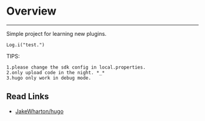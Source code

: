 # Overview
---

Simple project for learning new plugins.

`Log.i("test.")`


TIPS:

	1.please change the sdk config in local.properties.
	2.only upload code in the night. *_*
	3.hugo only work in debug mode.


## Read Links

* [JakeWharton/hugo][1_0]








[0_______________]: #CleanArchtecture

[CleanArchitecture]: https://github.com/android10/Android-CleanArchitecture 

[0_0]: http://www.infoq.com/cn/articles/clean-architecture-model-to-develop-android-application

[0_1]: https://github.com/dmilicic/android-clean-sample-app/tree/master/app/src/main/java/com/kodelabs/mycosts


[1_______________]: #Debug_Tools
[1_0]: https://github.com/JakeWharton/hugo


[2_______________]: #SVG
[2_0]: about:blank

[3_______________]: #rxjava
[3_0]: https://medium.com/fuzz/howdy-rxjava-8f40fef88181#.qrv5djq51
[3_1]: https://artemzin.com/blog/rxjava-thread-safety-of-operators-and-subjects/
[3_2]: http://www.andevcon.com/news/crash-course-on-rxjava-with-thomas-nield-part-1?utm_content=buffer4d157&utm_medium=social&utm_source=twitter.com&utm_campaign=buffer


[4_______________]: #others
[4_0]: https://github.com/pedrovgs/EffectiveAndroidUI/


